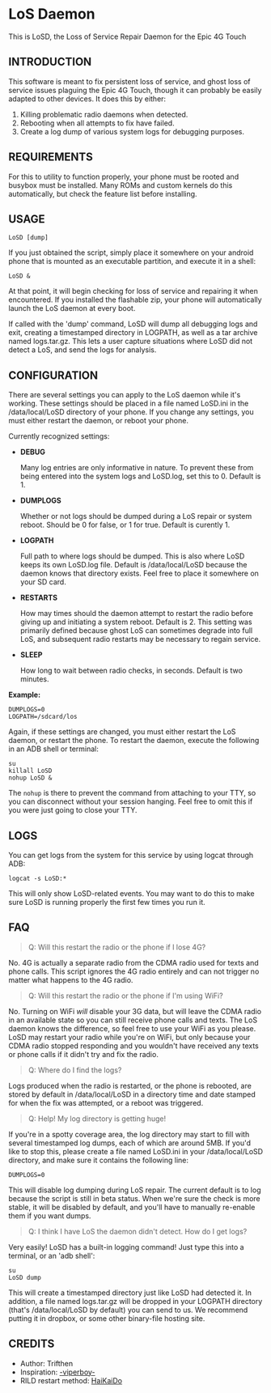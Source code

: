 LoS Daemon
==========

This is LoSD, the Loss of Service Repair Daemon for the Epic 4G Touch

INTRODUCTION
------------

This software is meant to fix persistent loss of service, and ghost loss
of service issues plaguing the Epic 4G Touch, though it can probably be
easily adapted to other devices. It does this by either:

1. Killing problematic radio daemons when detected.
2. Rebooting when all attempts to fix have failed.
3. Create a log dump of various system logs for debugging purposes.

REQUIREMENTS
------------

For this to utility to function properly, your phone must be rooted and
busybox must be installed. Many ROMs and custom kernels do this automatically,
but check the feature list before installing.

USAGE
-----

    LoSD [dump]

If you just obtained the script, simply place it somewhere on your android
phone that is mounted as an executable partition, and execute it in a shell:

    LoSD &

At that point, it will begin checking for loss of service and repairing it
when encountered. If you installed the flashable zip, your phone will
automatically launch the LoS daemon at every boot.

If called with the 'dump' command, LoSD will dump all debugging logs and exit,
creating a timestamped directory in LOGPATH, as well as a tar archive named
logs.tar.gz. This lets a user capture situations where LoSD did not detect
a LoS, and send the logs for analysis.

CONFIGURATION
-------------

There are several settings you can apply to the LoS daemon while it's
working. These settings should be placed in a file named LoSD.ini in the
/data/local/LoSD directory of your phone. If you change any settings,
you must either restart the daemon, or reboot your phone.

Currently recognized settings:

* **DEBUG**

    Many log entries are only informative in nature. To prevent these from
    being entered into the system logs and LoSD.log, set this to 0.
    Default is 1.

* **DUMPLOGS**

    Whether or not logs should be dumped during a LoS repair or system reboot.
    Should be 0 for false, or 1 for true. Default is curently 1.

* **LOGPATH**

    Full path to where logs should be dumped. This is also where LoSD keeps
    its own LoSD.log file. Default is /data/local/LoSD because the daemon
    knows that directory exists. Feel free to place it somewhere on your
    SD card.

* **RESTARTS**

    How may times should the daemon attempt to restart the radio before giving
    up and initiating a system reboot. Default is 2. This setting was primarily
    defined because ghost LoS can sometimes degrade into full LoS, and
    subsequent radio restarts may be necessary to regain service.

* **SLEEP**

    How long to wait between radio checks, in seconds. Default is two minutes.

**Example:**

    DUMPLOGS=0
    LOGPATH=/sdcard/los

Again, if these settings are changed, you must either restart the LoS daemon,
or restart the phone. To restart the daemon, execute the following in an ADB
shell or terminal:

    su
    killall LoSD
    nohup LoSD &

The `nohup` is there to prevent the command from attaching to your TTY, so
you can disconnect without your session hanging. Feel free to omit this if
you were just going to close your TTY.

LOGS
----

You can get logs from the system for this service by using logcat through ADB:

    logcat -s LoSD:*

This will only show LoSD-related events. You may want to do this to make sure
LoSD is running properly the first few times you run it.

FAQ
---

> Q: Will this restart the radio or the phone if I lose 4G?

No. 4G is actually a separate radio from the CDMA radio used for texts and
phone calls. This script ignores the 4G radio entirely and can not trigger
no matter what happens to the 4G radio.

> Q: Will this restart the radio or the phone if I'm using WiFi?

No. Turning on WiFi *will* disable your 3G data, but will leave the CDMA
radio in an available state so you can still receive phone calls and texts.
The LoS daemon knows the difference, so feel free to use your WiFi as you
please. LoSD may restart your radio while you're on WiFi, but only because
your CDMA radio stopped responding and you wouldn't have received any texts
or phone calls if it didn't try and fix the radio.

> Q: Where do I find the logs?

Logs produced when the radio is restarted, or the phone is rebooted, are
stored by default in /data/local/LoSD in a directory time and date stamped
for when the fix was attempted, or a reboot was triggered.

> Q: Help! My log directory is getting huge!

If you're in a spotty coverage area, the log directory may start to fill
with several timestamped log dumps, each of which are around 5MB. If you'd
like to stop this, please create a file named LoSD.ini in your
/data/local/LoSD directory, and make sure it contains the following line:

    DUMPLOGS=0

This will disable log dumping during LoS repair. The current default is to
log because the script is still in beta status. When we're sure the check is
more stable, it will be disabled by default, and you'll have to manually
re-enable them if you want dumps.

> Q: I think I have LoS the daemon didn't detect. How do I get logs?

Very easily! LoSD has a built-in logging command! Just type this into a
terminal, or an 'adb shell':

    su
    LoSD dump

This will create a timestamped directory just like LoSD had detected it. In
addition, a file named logs.tar.gz will be dropped in your LOGPATH directory
(that's /data/local/LoSD by default) you can send to us. We recommend putting
it in dropbox, or some other binary-file hosting site.

CREDITS
-------

* Author: Trifthen
* Inspiration: [-viperboy-](http://forum.xda-developers.com/member.php?u=518868)
* RILD restart method: [HaiKaiDo](http://forum.xda-developers.com/member.php?u=2422984)

